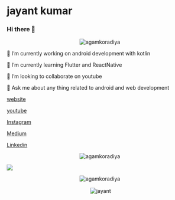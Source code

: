 # jayant kumar

### Hi there 👋

<p align="center"> <img src="https://komarev.com/ghpvc/?username=nameisjayant" alt="agamkoradiya" /> </p>

🔭 I’m currently working on android development with kotlin

🌱 I’m currently learning Flutter and ReactNative

👯 I’m looking to collaborate on youtube

💬 Ask me about any thing related to android and web development

<a href="http://www.codingwithjks.tech/"> website </a>

 <a href="https://www.youtube.com/channel/UCh-Fj7SM6f2QrF6Ans6pUqQ?view_as=subscriber"> youtube </a>

<a href="https://www.instagram.com/programming_simplified/"> Instagram </a>

<a href="https://medium.com/@nameisjayant/"> Medium </a>

<a href="https://www.linkedin.com/in/jayant-kumar-262597171/"> Linkedin </a>


<p align="center"><img align="center" src="https://github-readme-stats.vercel.app/api/top-langs/?username=nameisjayant&layout=compact" alt="agamkoradiya" /></p>

<img src="https://github-readme-stats.vercel.app/api?username=nameisjayant&&show_icons=true&title_color=ffffff&icon_color=bb2acf&text_color=daf7dc&bg_color=151515">

<p align="center"><img align="center" src="https://github-readme-stats.vercel.app/api/top-langs/?username=nameisjayant&theme=white-blue" alt="agamkoradiya" /></p>

<p align="center">&nbsp;<img align="center" src="https://github-readme-stats.vercel.app/api?username=nameisjayant&show_icons=true" alt="jayant" /></p>

